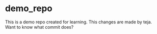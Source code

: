 # demo_repo
This is a demo repo created for learning.
This changes are made by teja.
Want to know what commit does?
